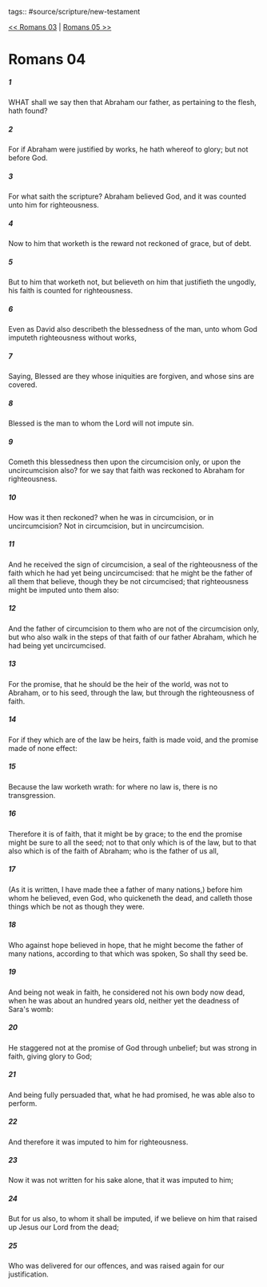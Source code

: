 tags:: #source/scripture/new-testament

[<< Romans 03](source/scripture/new-testament/06_Romans/Romans_03.md) | [Romans 05 >>](source/scripture/new-testament/06_Romans/Romans_05.md)

# Romans 04

##### 1

WHAT shall we say then that Abraham our father, as pertaining to the flesh, hath found?

##### 2

For if Abraham were justified by works, he hath whereof to glory; but not before God.

##### 3

For what saith the scripture? Abraham believed God, and it was counted unto him for righteousness.

##### 4

Now to him that worketh is the reward not reckoned of grace, but of debt.

##### 5

But to him that worketh not, but believeth on him that justifieth the ungodly, his faith is counted for righteousness.

##### 6

Even as David also describeth the blessedness of the man, unto whom God imputeth righteousness without works,

##### 7

Saying, Blessed are they whose iniquities are forgiven, and whose sins are covered.

##### 8

Blessed is the man to whom the Lord will not impute sin.

##### 9

Cometh this blessedness then upon the circumcision only, or upon the uncircumcision also? for we say that faith was reckoned to Abraham for righteousness.

##### 10

How was it then reckoned? when he was in circumcision, or in uncircumcision? Not in circumcision, but in uncircumcision.

##### 11

And he received the sign of circumcision, a seal of the righteousness of the faith which he had yet being uncircumcised: that he might be the father of all them that believe, though they be not circumcised; that righteousness might be imputed unto them also:

##### 12

And the father of circumcision to them who are not of the circumcision only, but who also walk in the steps of that faith of our father Abraham, which he had being yet uncircumcised.

##### 13

For the promise, that he should be the heir of the world, was not to Abraham, or to his seed, through the law, but through the righteousness of faith.

##### 14

For if they which are of the law be heirs, faith is made void, and the promise made of none effect:

##### 15

Because the law worketh wrath: for where no law is, there is no transgression.

##### 16

Therefore it is of faith, that it might be by grace; to the end the promise might be sure to all the seed; not to that only which is of the law, but to that also which is of the faith of Abraham; who is the father of us all,

##### 17

(As it is written, I have made thee a father of many nations,) before him whom he believed, even God, who quickeneth the dead, and calleth those things which be not as though they were.

##### 18

Who against hope believed in hope, that he might become the father of many nations, according to that which was spoken, So shall thy seed be.

##### 19

And being not weak in faith, he considered not his own body now dead, when he was about an hundred years old, neither yet the deadness of Sara's womb:

##### 20

He staggered not at the promise of God through unbelief; but was strong in faith, giving glory to God;

##### 21

And being fully persuaded that, what he had promised, he was able also to perform.

##### 22

And therefore it was imputed to him for righteousness.

##### 23

Now it was not written for his sake alone, that it was imputed to him;

##### 24

But for us also, to whom it shall be imputed, if we believe on him that raised up Jesus our Lord from the dead;

##### 25

Who was delivered for our offences, and was raised again for our justification.
